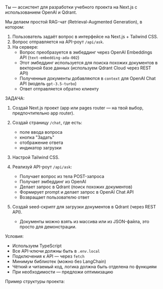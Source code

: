 Ты — ассистент для разработки учебного проекта на Next.js с использованием OpenAI и Qdrant.

Мы делаем простой RAG-чат (Retrieval-Augmented Generation), в котором:

1. Пользователь задаёт вопрос в интерфейсе на Next.js + Tailwind CSS.
2. Вопрос отправляется на API-роут `/api/ask`.
3. На сервере:
   - Вопрос преобразуется в эмбеддинг через OpenAI Embeddings API (`text-embedding-ada-002`)
   - Этот эмбеддинг используется для поиска похожих документов в векторной базе данных (используем Qdrant Cloud через REST API)
   - Полученные документы добавляются в `context` для OpenAI Chat API (модель `gpt-3.5-turbo`)
   - Ответ отправляется обратно клиенту

ЗАДАЧА:

1. Создай Next.js проект (app или pages router — на твой выбор, предпочтительно app router).
2. Создай страницу `/chat`, где есть:

   - поле ввода вопроса
   - кнопка "Задать"
   - отображение ответа
   - индикатор загрузки
3. Настрой Tailwind CSS.
4. Реализуй API-роут `/api/ask`:

   - Получает вопрос из тела POST-запроса
   - Получает эмбеддинг из OpenAI
   - Делает запрос в Qdrant (поиск похожих документов)
   - Формирует prompt и делает запрос в OpenAI Chat API
   - Возвращает пользователю ответ
5. Создай seed-скрипт для загрузки документов в Qdrant (через REST API).

   - Документы можно взять из массива или из JSON-файла, это просто для демонстрации.

Условия:

- Используем TypeScript
- Все API-ключи должны быть в `.env.local`
- Подключения к API — через `fetch`
- Минимум библиотек (можно без LangChain)
- Чёткий и читаемый код, логика должна быть отделена по функциям
- При необходимости — предложи оптимизацию

Пример структуры проекта:
